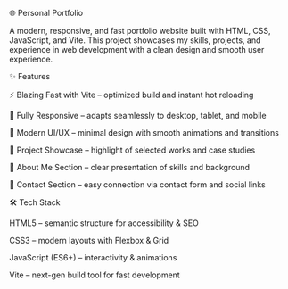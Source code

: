 🌐 Personal Portfolio

A modern, responsive, and fast portfolio website built with HTML, CSS, JavaScript, and Vite.
This project showcases my skills, projects, and experience in web development with a clean design and smooth user experience.

✨ Features

⚡ Blazing Fast with Vite – optimized build and instant hot reloading

📱 Fully Responsive – adapts seamlessly to desktop, tablet, and mobile

🎨 Modern UI/UX – minimal design with smooth animations and transitions

📂 Project Showcase – highlight of selected works and case studies

👤 About Me Section – clear presentation of skills and background

📩 Contact Section – easy connection via contact form and social links

🛠️ Tech Stack

HTML5 – semantic structure for accessibility & SEO

CSS3 – modern layouts with Flexbox & Grid

JavaScript (ES6+) – interactivity & animations

Vite – next-gen build tool for fast development
